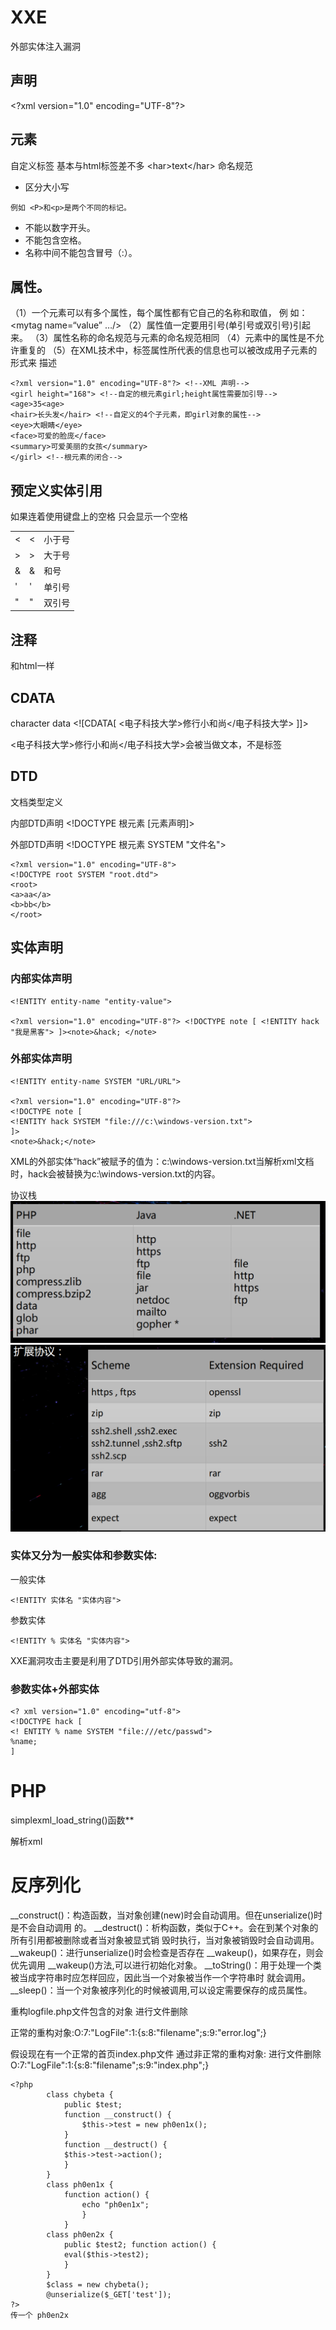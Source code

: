 # XXE

外部实体注入漏洞

## 声明

&lt;?xml version="1.0" encoding="UTF-8"?&gt;

## 元素

自定义标签 基本与html标签差不多
&lt;har&gt;text&lt;/har&gt;
命名规范

- 区分大小写

```
例如 <P>和<p>是两个不同的标记。 
```

- 不能以数字开头。
- 不能包含空格。
- 名称中间不能包含冒号（:）。

## 属性。

（1）一个元素可以有多个属性，每个属性都有它自己的名称和取值， 例 如：&lt;mytag name=“value” …/&gt;
（2）属性值一定要用引号(单引号或双引号)引起来。
（3）属性名称的命名规范与元素的命名规范相同
（4）元素中的属性是不允许重复的
（5）在XML技术中，标签属性所代表的信息也可以被改成用子元素的形式来 描述

```
<?xml version="1.0" encoding="UTF-8"?> <!--XML 声明--> 
<girl height="168"> <!--自定的根元素girl;height属性需要加引导--> 
<age>35<age> 
<hair>长头发</hair> <!--自定义的4个子元素，即girl对象的属性--> 
<eye>大眼睛</eye> 
<face>可爱的脸庞</face> 
<summary>可爱美丽的女孩</summary> 
</girl> <!--根元素的闭合-->
```

## 预定义实体引用

如果连着使用键盘上的空格 只会显示一个空格

|     |     |     |
| --- | --- | --- |
| <   | <   | 小于号 |
| >   | >   | 大于号 |
| &   | &   | 和号  |
| '   | '   | 单引号 |
| "   | "   | 双引号 |

## 注释

和html一样

## CDATA

character data
&lt;!\[CDATA\[ <电子科技大学&gt;修行小和尚&lt;/电子科技大学&gt; \]\]>

&lt;电子科技大学&gt;修行小和尚&lt;/电子科技大学&gt;会被当做文本，不是标签

## DTD

文档类型定义

内部DTD声明 &lt;!DOCTYPE 根元素 \[元素声明\]&gt;

外部DTD声明 &lt;!DOCTYPE 根元素 SYSTEM "文件名"&gt;

```
<?xml version="1.0" encoding="UTF-8">
<!DOCTYPE root SYSTEM "root.dtd">
<root>
<a>aa</a>
<b>bb</b>
</root>
```

## 实体声明

### 内部实体声明

```
<!ENTITY entity-name "entity-value">

<?xml version="1.0" encoding="UTF-8"?> <!DOCTYPE note [ <!ENTITY hack "我是黑客"> ]><note>&hack; </note>
```

### 外部实体声明

```
<!ENTITY entity-name SYSTEM "URL/URL">

<?xml version="1.0" encoding="UTF-8"?>
<!DOCTYPE note [
<!ENTITY hack SYSTEM "file:///c:\windows-version.txt">
]>
<note>&hack;</note>
```

XML的外部实体“hack”被赋予的值为：c:\\windows-version.txt当解析xml文档时，hack会被替换为c:\\windows-version.txt的内容。

协议栈
![178915d7c98f2bca6ceb0649d814c191.png](../../_resources/178915d7c98f2bca6ceb0649d814c191.png)
![3eeb86a5ad392fc4db1edf72e413d768.png](../../_resources/3eeb86a5ad392fc4db1edf72e413d768.png)

### 实体又分为一般实体和参数实体:

一般实体

```
<!ENTITY 实体名 "实体内容">
```

参数实体

```
<!ENTITY % 实体名 "实体内容">
```

XXE漏洞攻击主要是利用了DTD引用外部实体导致的漏洞。

### 参数实体+外部实体

```
<? xml version="1.0" encoding="utf-8">
<!DOCTYPE hack [
<! ENTITY % name SYSTEM "file:///etc/passwd">
%name;
]
```

# PHP 
simplexml\_load\_string()函数**

解析xml

# 反序列化

__construct()：构造函数，当对象创建(new)时会自动调用。但在unserialize()时是不会自动调用 的。
__destruct()：析构函数，类似于C++。会在到某个对象的所有引用都被删除或者当对象被显式销 毁时执行，当对象被销毁时会自动调用。
__wakeup()：进行unserialize()时会检查是否存在 __wakeup()，如果存在，则会优先调用 __wakeup()方法,可以进行初始化对象。 
__toString()：用于处理一个类被当成字符串时应怎样回应，因此当一个对象被当作一个字符串时 就会调用。 
__sleep()：当一个对象被序列化的时候被调用,可以设定需要保存的成员属性。

重构logfile.php文件包含的对象 进行文件删除

正常的重构对象:O:7:"LogFile":1:{s:8:"filename";s:9:"error.log";}

假设现在有一个正常的首页index.php文件 通过非正常的重构对象: 进行文件删除 O:7:"LogFile":1:{s:8:"filename";s:9:"index.php";}
```
<?php 
		class chybeta { 
			public $test; 
			function __construct() {
				$this->test = new ph0en1x(); 
			}
			function __destruct() {
			$this->test->action(); 
			} 
		}
		class ph0en1x {
			function action() {
				echo "ph0en1x"; 
				} 
			}
		class ph0en2x {
			public $test2; function action() {
			eval($this->test2); 
			} 
		}
		$class = new chybeta(); 
		@unserialize($_GET['test']);
?>
传一个 ph0en2x